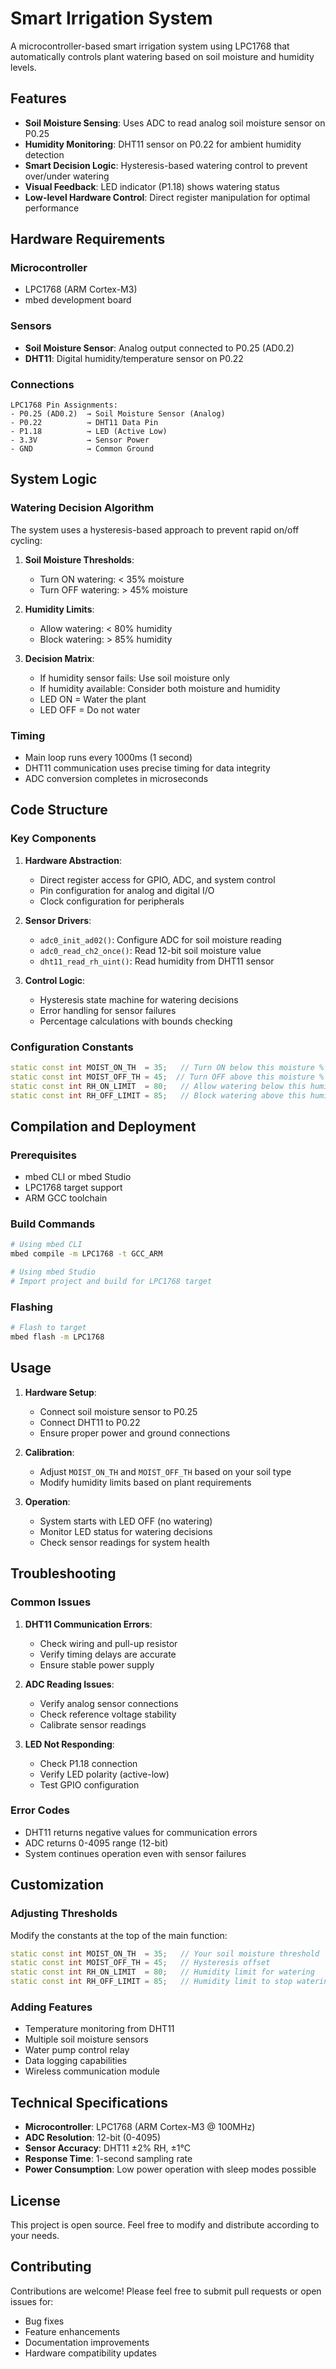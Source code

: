 # Smart Irrigation System

A microcontroller-based smart irrigation system using LPC1768 that automatically controls plant watering based on soil moisture and humidity levels.

## Features

- **Soil Moisture Sensing**: Uses ADC to read analog soil moisture sensor on P0.25
- **Humidity Monitoring**: DHT11 sensor on P0.22 for ambient humidity detection
- **Smart Decision Logic**: Hysteresis-based watering control to prevent over/under watering
- **Visual Feedback**: LED indicator (P1.18) shows watering status
- **Low-level Hardware Control**: Direct register manipulation for optimal performance

## Hardware Requirements

### Microcontroller
- LPC1768 (ARM Cortex-M3)
- mbed development board

### Sensors
- **Soil Moisture Sensor**: Analog output connected to P0.25 (AD0.2)
- **DHT11**: Digital humidity/temperature sensor on P0.22

### Connections
```
LPC1768 Pin Assignments:
- P0.25 (AD0.2)  → Soil Moisture Sensor (Analog)
- P0.22          → DHT11 Data Pin
- P1.18          → LED (Active Low)
- 3.3V           → Sensor Power
- GND            → Common Ground
```

## System Logic

### Watering Decision Algorithm
The system uses a hysteresis-based approach to prevent rapid on/off cycling:

1. **Soil Moisture Thresholds**:
   - Turn ON watering: < 35% moisture
   - Turn OFF watering: > 45% moisture

2. **Humidity Limits**:
   - Allow watering: < 80% humidity
   - Block watering: > 85% humidity

3. **Decision Matrix**:
   - If humidity sensor fails: Use soil moisture only
   - If humidity available: Consider both moisture and humidity
   - LED ON = Water the plant
   - LED OFF = Do not water

### Timing
- Main loop runs every 1000ms (1 second)
- DHT11 communication uses precise timing for data integrity
- ADC conversion completes in microseconds

## Code Structure

### Key Components

1. **Hardware Abstraction**:
   - Direct register access for GPIO, ADC, and system control
   - Pin configuration for analog and digital I/O
   - Clock configuration for peripherals

2. **Sensor Drivers**:
   - `adc0_init_ad02()`: Configure ADC for soil moisture reading
   - `adc0_read_ch2_once()`: Read 12-bit soil moisture value
   - `dht11_read_rh_uint()`: Read humidity from DHT11 sensor

3. **Control Logic**:
   - Hysteresis state machine for watering decisions
   - Error handling for sensor failures
   - Percentage calculations with bounds checking

### Configuration Constants
```cpp
static const int MOIST_ON_TH  = 35;   // Turn ON below this moisture %
static const int MOIST_OFF_TH = 45;  // Turn OFF above this moisture %
static const int RH_ON_LIMIT  = 80;   // Allow watering below this humidity %
static const int RH_OFF_LIMIT = 85;   // Block watering above this humidity %
```

## Compilation and Deployment

### Prerequisites
- mbed CLI or mbed Studio
- LPC1768 target support
- ARM GCC toolchain

### Build Commands
```bash
# Using mbed CLI
mbed compile -m LPC1768 -t GCC_ARM

# Using mbed Studio
# Import project and build for LPC1768 target
```

### Flashing
```bash
# Flash to target
mbed flash -m LPC1768
```

## Usage

1. **Hardware Setup**:
   - Connect soil moisture sensor to P0.25
   - Connect DHT11 to P0.22
   - Ensure proper power and ground connections

2. **Calibration**:
   - Adjust `MOIST_ON_TH` and `MOIST_OFF_TH` based on your soil type
   - Modify humidity limits based on plant requirements

3. **Operation**:
   - System starts with LED OFF (no watering)
   - Monitor LED status for watering decisions
   - Check sensor readings for system health

## Troubleshooting

### Common Issues

1. **DHT11 Communication Errors**:
   - Check wiring and pull-up resistor
   - Verify timing delays are accurate
   - Ensure stable power supply

2. **ADC Reading Issues**:
   - Verify analog sensor connections
   - Check reference voltage stability
   - Calibrate sensor readings

3. **LED Not Responding**:
   - Check P1.18 connection
   - Verify LED polarity (active-low)
   - Test GPIO configuration

### Error Codes
- DHT11 returns negative values for communication errors
- ADC returns 0-4095 range (12-bit)
- System continues operation even with sensor failures

## Customization

### Adjusting Thresholds
Modify the constants at the top of the main function:
```cpp
static const int MOIST_ON_TH  = 35;   // Your soil moisture threshold
static const int MOIST_OFF_TH = 45;   // Hysteresis offset
static const int RH_ON_LIMIT  = 80;   // Humidity limit for watering
static const int RH_OFF_LIMIT = 85;   // Humidity limit to stop watering
```

### Adding Features
- Temperature monitoring from DHT11
- Multiple soil moisture sensors
- Water pump control relay
- Data logging capabilities
- Wireless communication module

## Technical Specifications

- **Microcontroller**: LPC1768 (ARM Cortex-M3 @ 100MHz)
- **ADC Resolution**: 12-bit (0-4095)
- **Sensor Accuracy**: DHT11 ±2% RH, ±1°C
- **Response Time**: 1-second sampling rate
- **Power Consumption**: Low power operation with sleep modes possible

## License

This project is open source. Feel free to modify and distribute according to your needs.

## Contributing

Contributions are welcome! Please feel free to submit pull requests or open issues for:
- Bug fixes
- Feature enhancements
- Documentation improvements
- Hardware compatibility updates
